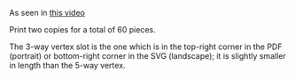 As seen in [this video](https://youtu.be/5WSzGJdRPeg)

Print two copies for a total of 60 pieces.

The 3-way vertex slot is the one which is in the top-right corner in the PDF (portrait) or bottom-right corner in the SVG (landscape); it is slightly smaller in length than the 5-way vertex.
